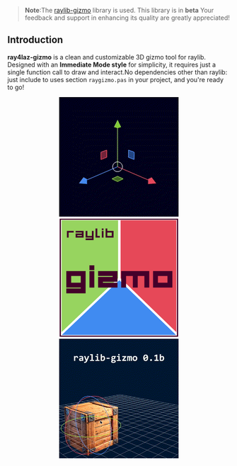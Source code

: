> **Note**:The [raylib-gizmo](https://github.com/cloudofoz/raylib-gizmo) library is used. This library is in **beta** Your feedback and support in enhancing its quality are greatly appreciated!

## Introduction

**ray4laz-gizmo** is a clean and customizable 3D gizmo tool for raylib. Designed with an **Immediate Mode style** for simplicity, it requires just a single function call to draw and interact.No dependencies other than raylib: just include to uses section `raygizmo.pas` in your project, and you're ready to go!

<p align="center">
  <img src="res/raylib-gizmo-types.gif" alt="raylib-gizmo types">
  <img src="res/raygizmo_icon.svg" alt="raylib-gizmo icon" width="270" height="270">
  <img src="res/raylib-gizmo.gif" alt="raylib-gizmo example">
</p>
